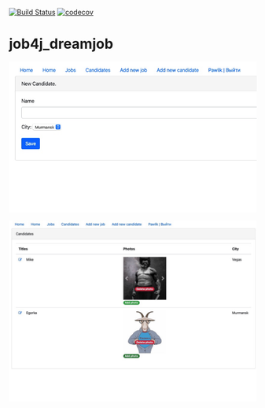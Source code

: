 [![Build Status](https://travis-ci.com/SergejBusch/job4j_dreamjob.svg?branch=master)](https://travis-ci.com/SergejBusch/job4j_dreamjob)
[![codecov](https://codecov.io/gh/SergejBusch/job4j_dreamjob/branch/master/graph/badge.svg)](https://codecov.io/gh/SergejBusch/job4j_dreamjob)

# job4j_dreamjob

![ScreenShot](images/img1.jpeg)

![ScreenShot](images/img3.jpeg)
